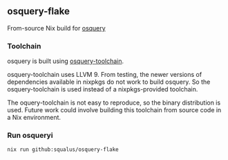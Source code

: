 ## osquery-flake

From-source Nix build for [osquery](https://github.com/osquery/osquery)

### Toolchain

osquery is built using [osquery-toolchain](https://github.com/osquery/osquery-toolchain).

osquery-toolchain uses LLVM 9. From testing, the newer versions of dependencies available in nixpkgs do not work to build osquery. So the osquery-toolchain is used instead of a nixpkgs-provided toolchain.

The oquery-toolchain is not easy to reproduce, so the binary distribution is used. Future work could involve building this toolchain from source code in a Nix environment.

### Run osqueryi

`nix run github:squalus/osquery-flake`
